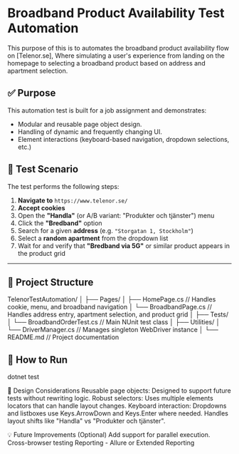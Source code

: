 # Broadband Product Availability Test Automation

This purpose of this is to automates the broadband product availability flow on [Telenor.se], Where simulating a user's experience from landing on the homepage to selecting a broadband product based on address and apartment selection.

## ✅ Purpose
This automation test is built for a job assignment and demonstrates:
- Modular and reusable page object design.
- Handling of dynamic and frequently changing UI.
- Element interactions (keyboard-based navigation, dropdown selections, etc.)



## 🧪 Test Scenario
The test performs the following steps:
1. **Navigate to** `https://www.telenor.se/`
2. **Accept cookies**
3. Open the **"Handla"** (or A/B variant: "Produkter och tjänster") menu
4. Click the **"Bredband"** option
5. Search for a given **address** (e.g. `"Storgatan 1, Stockholm"`)
6. Select a **random apartment** from the dropdown list
7. Wait for and verify that **"Bredband via 5G"** or similar product appears in the product grid

---

## 🧱 Project Structure
TelenorTestAutomation/
│
├── Pages/
│ ├── HomePage.cs // Handles cookie, menu, and broadband navigation
│ └── BroadbandPage.cs // Handles address entry, apartment selection, and product grid
│
├── Tests/
│ └── BroadbandOrderTest.cs // Main NUnit test class
│
├── Utilities/
│ └── DriverManager.cs // Manages singleton WebDriver instance
│
└── README.md // Project documentation



## 🚀 How to Run
dotnet test


🧠 Design Considerations
Reusable page objects: Designed to support future tests without rewriting logic.
Robust selectors: Uses multiple elements locators that can handle layout changes.
Keyboard interaction: Dropdowns and listboxes use Keys.ArrowDown and Keys.Enter where needed.
Handles layout shifts like "Handla" vs "Produkter och tjänster".


💡 Future Improvements (Optional)
Add support for parallel execution.
Cross-browser testing
Reporting - Allure or Extended Reporting

